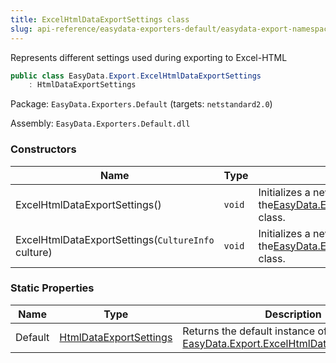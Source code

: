 ```yaml
---
title: ExcelHtmlDataExportSettings class
slug: api-reference/easydata-exporters-default/easydata-export-namespace/excelhtmldataexportsettings-class
---
```


Represents different settings used during exporting to Excel-HTML
```csharp
public class EasyData.Export.ExcelHtmlDataExportSettings
    : HtmlDataExportSettings

```
Package: `EasyData.Exporters.Default` (targets: `netstandard2.0`)

Assembly: `EasyData.Exporters.Default.dll`

### Constructors

| Name | Type | Description | 
| --- | --- | --- | 
| ExcelHtmlDataExportSettings() | `void` | Initializes a new instance of the[EasyData.Export.ExcelHtmlDataExportSettings](//easyquery/docs/api-reference/easydata-exporters-default/easydata-export-namespace/excelhtmldataexportsettings-class) class. | 
| ExcelHtmlDataExportSettings(`CultureInfo` culture) | `void` | Initializes a new instance of the[EasyData.Export.ExcelHtmlDataExportSettings](//easyquery/docs/api-reference/easydata-exporters-default/easydata-export-namespace/excelhtmldataexportsettings-class) class. | 


### Static Properties

| Name | Type | Description | 
| --- | --- | --- | 
| Default | [HtmlDataExportSettings](//easyquery/docs/api-reference/easydata-exporters-default/easydata-export-namespace/htmldataexportsettings-class) | Returns the default instance of [EasyData.Export.ExcelHtmlDataExportSettings](//easyquery/docs/api-reference/easydata-exporters-default/easydata-export-namespace/excelhtmldataexportsettings-class). |